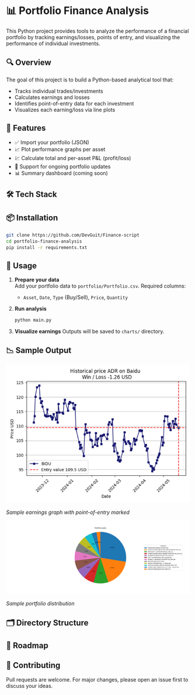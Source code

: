 
# 📊 Portfolio Finance Analysis

This Python project provides tools to analyze the performance of a financial portfolio by tracking earnings/losses, points of entry, and visualizing the performance of individual investments.

## 🔍 Overview

The goal of this project is to build a Python-based analytical tool that:
- Tracks individual trades/investments
- Calculates earnings and losses
- Identifies point-of-entry data for each investment
- Visualizes each earning/loss via line plots

## 🚀 Features

- ✅ Import your portfolio (JSON)
- 📈 Plot performance graphs per asset
- 💹 Calculate total and per-asset P&L (profit/loss)
- 🔁 Support for ongoing portfolio updates
- 📊 Summary dashboard (coming soon)

## 🛠️ Tech Stack

<!-- - Python 3.9+
- Pandas (data manipulation)
- Matplotlib / Plotly (visualization)
- Jupyter Notebooks (optional, for exploration)
- [Optional] Alpaca, yFinance, or similar APIs for live data -->

## 📦 Installation

```bash
git clone https://github.com/DevGuit/Finance-script
cd portfolio-finance-analysis
pip install -r requirements.txt
```

## 🧪 Usage

1. **Prepare your data**  
   Add your portfolio data to `portfolio/Portfolio.csv`. Required columns:
   - `Asset`, `Date`, `Type` (Buy/Sell), `Price`, `Quantity`

2. **Run analysis**
   ```bash
   python main.py
   ```

3. **Visualize earnings**
   Outputs will be saved to `charts/` directory.

<!-- 4. **Example Jupyter Notebook**
   Open `notebooks/Portfolio_Analysis.ipynb` for an interactive walkthrough. -->

## 📉 Sample Output

![Graph](outputs/ADR_on_Baidu.png)  

*Sample earnings graph with point-of-entry marked*

![Graph](outputs/piechart.png)  

*Sample portfolio distribution*

## 🗂️ Directory Structure

<!-- ```
portfolio-finance-analysis/
│
├── data/                 # Raw data files
├── outputs/              # Generated plots and reports
├── notebooks/            # Jupyter notebooks for interactive analysis
├── src/                  # Core Python scripts
│   ├── analysis.py       # Main logic
│   └── plot_utils.py     # Visualization tools
├── analyze.py            # CLI entry point
├── requirements.txt
└── README.md
``` -->

## 📌 Roadmap

<!-- - [ ] Add support for dividend tracking
- [ ] Include risk metrics (Sharpe ratio, beta)
- [ ] Build a web dashboard (Streamlit) -->

## 🤝 Contributing

Pull requests are welcome. For major changes, please open an issue first to discuss your ideas.
